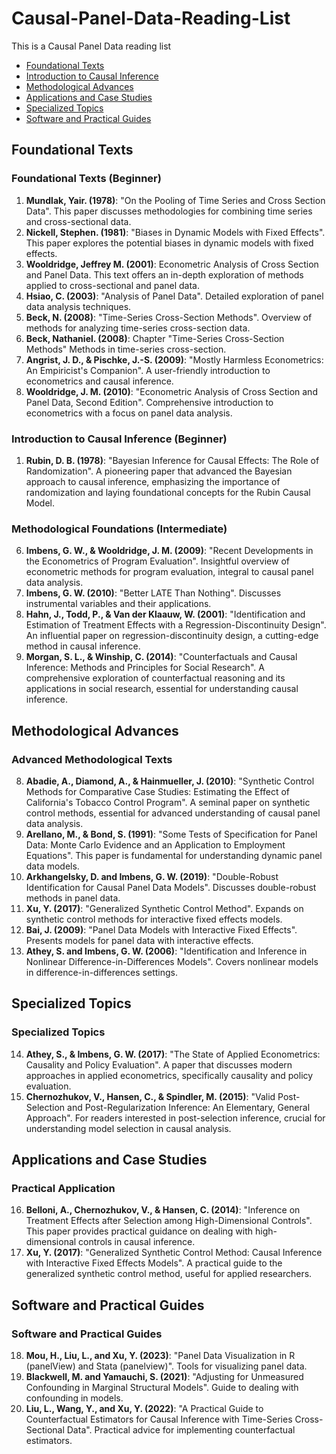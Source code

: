 # Causal-Panel-Data-Reading-List
This is a Causal Panel Data reading list 

* [ Foundational Texts](#foundational-texts)
* [ Introduction to Causal Inference](#introduction_to_causal_inference)
* [ Methodological Advances](#methodological-advances)
* [ Applications and Case Studies](#applications-and-case-studies)
* [ Specialized Topics](#specialized-topics)
* [ Software and Practical Guides](#software-and-practical-guides)

## Foundational Texts 
### Foundational Texts (Beginner)
1. **Mundlak, Yair. (1978)**: "On the Pooling of Time Series and Cross Section Data". This paper discusses methodologies for combining time series and cross-sectional data.
2. **Nickell, Stephen. (1981)**: "Biases in Dynamic Models with Fixed Effects". This paper explores the potential biases in dynamic models with fixed effects.
3. **Wooldridge, Jeffrey M. (2001)**: Econometric Analysis of Cross Section and Panel Data. This text offers an in-depth exploration of methods applied to cross-sectional and panel data.
4. **Hsiao, C. (2003)**: "Analysis of Panel Data". Detailed exploration of panel data analysis techniques.
5. **Beck, N. (2008)**: "Time-Series Cross-Section Methods". Overview of methods for analyzing time-series cross-section data.
6. **Beck, Nathaniel. (2008)**: Chapter "Time-Series Cross-Section Methods" Methods in time-series cross-section.
7. **Angrist, J. D., & Pischke, J.-S. (2009)**: "Mostly Harmless Econometrics: An Empiricist's Companion". A user-friendly introduction to econometrics and causal inference.
8. **Wooldridge, J. M. (2010)**: "Econometric Analysis of Cross Section and Panel Data, Second Edition". Comprehensive introduction to econometrics with a focus on panel data analysis.
   
### Introduction to Causal Inference (Beginner)
1. **Rubin, D. B. (1978)**: "Bayesian Inference for Causal Effects: The Role of Randomization". A pioneering paper that advanced the Bayesian approach to causal inference, emphasizing the importance of randomization and laying foundational concepts for the Rubin Causal Model.




### Methodological Foundations (Intermediate)
6. **Imbens, G. W., & Wooldridge, J. M. (2009)**: "Recent Developments in the Econometrics of Program Evaluation". Insightful overview of econometric methods for program evaluation, integral to causal panel data analysis.
7. **Imbens, G. W. (2010)**: "Better LATE Than Nothing". Discusses instrumental variables and their applications.
8. **Hahn, J., Todd, P., & Van der Klaauw, W. (2001)**: "Identification and Estimation of Treatment Effects with a Regression-Discontinuity Design". An influential paper on regression-discontinuity design, a cutting-edge method in causal inference.
9. **Morgan, S. L., & Winship, C. (2014)**: "Counterfactuals and Causal Inference: Methods and Principles for Social Research". A comprehensive exploration of counterfactual reasoning and its applications in social research, essential for understanding causal inference.

## Methodological Advances
### Advanced Methodological Texts
8. **Abadie, A., Diamond, A., & Hainmueller, J. (2010)**: "Synthetic Control Methods for Comparative Case Studies: Estimating the Effect of California's Tobacco Control Program". A seminal paper on synthetic control methods, essential for advanced understanding of causal panel data analysis.
9. **Arellano, M., & Bond, S. (1991)**: "Some Tests of Specification for Panel Data: Monte Carlo Evidence and an Application to Employment Equations". This paper is fundamental for understanding dynamic panel data models.
10. **Arkhangelsky, D. and Imbens, G. W. (2019)**: "Double-Robust Identification for Causal Panel Data Models". Discusses double-robust methods in panel data.
11. **Xu, Y. (2017)**: "Generalized Synthetic Control Method". Expands on synthetic control methods for interactive fixed effects models.
12. **Bai, J. (2009)**: "Panel Data Models with Interactive Fixed Effects". Presents models for panel data with interactive effects.
13. **Athey, S. and Imbens, G. W. (2006)**: "Identification and Inference in Nonlinear Difference-in-Differences Models". Covers nonlinear models in difference-in-differences settings.

## Specialized Topics
### Specialized Topics
14. **Athey, S., & Imbens, G. W. (2017)**: "The State of Applied Econometrics: Causality and Policy Evaluation". A paper that discusses modern approaches in applied econometrics, specifically causality and policy evaluation.
15. **Chernozhukov, V., Hansen, C., & Spindler, M. (2015)**: "Valid Post-Selection and Post-Regularization Inference: An Elementary, General Approach". For readers interested in post-selection inference, crucial for understanding model selection in causal analysis.

## Applications and Case Studies
### Practical Application
16. **Belloni, A., Chernozhukov, V., & Hansen, C. (2014)**: "Inference on Treatment Effects after Selection among High-Dimensional Controls". This paper provides practical guidance on dealing with high-dimensional controls in causal inference.
17. **Xu, Y. (2017)**: "Generalized Synthetic Control Method: Causal Inference with Interactive Fixed Effects Models". A practical guide to the generalized synthetic control method, useful for applied researchers.

## Software and Practical Guides
### Software and Practical Guides
18. **Mou, H., Liu, L., and Xu, Y. (2023)**: "Panel Data Visualization in R (panelView) and Stata (panelview)". Tools for visualizing panel data.
19. **Blackwell, M. and Yamauchi, S. (2021)**: "Adjusting for Unmeasured Confounding in Marginal Structural Models". Guide to dealing with confounding in models.
20. **Liu, L., Wang, Y., and Xu, Y. (2022)**: "A Practical Guide to Counterfactual Estimators for Causal Inference with Time-Series Cross-Sectional Data". Practical advice for implementing counterfactual estimators.


